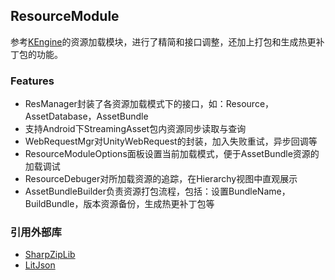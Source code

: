 ## ResourceModule
参考[KEngine](https://github.com/mr-kelly/KEngine)的资源加载模块，进行了精简和接口调整，还加上打包和生成热更补丁包的功能。

### Features
- ResManager封装了各资源加载模式下的接口，如：Resource，AssetDatabase，AssetBundle
- 支持Android下StreamingAsset包内资源同步读取与查询
- WebRequestMgr对UnityWebRequest的封装，加入失败重试，异步回调等
- ResourceModuleOptions面板设置当前加载模式，便于AssetBundle资源的加载调试
- ResourceDebuger对所加载资源的追踪，在Hierarchy视图中直观展示
- AssetBundleBuilder负责资源打包流程，包括：设置BundleName，BuildBundle，版本资源备份，生成热更补丁包等

### 引用外部库
- [SharpZipLib](https://github.com/icsharpcode/SharpZipLib)
- [LitJson](https://github.com/LitJSON/litjson)
